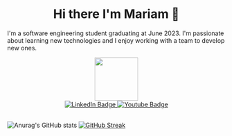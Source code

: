 <h1 align="center"> Hi there I'm Mariam 👋 </h1>

I'm a software engineering student graduating at June 2023. I'm passionate about learning new technologies and I enjoy working with a team to develop new ones.

<div id="header" align="center">
  <img src="https://media.giphy.com/media/M9gbBd9nbDrOTu1Mqx/giphy.gif" width="100"/>
  <div id="badges">
  <a href="https://www.linkedin.com/in/mariam-hemdan-06853218b/">
    <img src="https://img.shields.io/badge/LinkedIn-blue?style=for-the-badge&logo=linkedin&logoColor=white" alt="LinkedIn Badge"/>
  </a>
  <a href="https://www.youtube.com/@mmeckawy">
    <img src="https://img.shields.io/badge/YouTube-red?style=for-the-badge&logo=youtube&logoColor=white" alt="Youtube Badge"/>
  </a>
</div>
</div>
<br>

![Anurag's GitHub stats](https://github-readme-stats.vercel.app/api?username=Mmeckawy&show_icons=true&theme=tokyonight&count_private=true)
[![GitHub Streak](http://github-readme-streak-stats.herokuapp.com?user=Mmeckawy&theme=tokyonight)](https://git.io/streak-stats)
